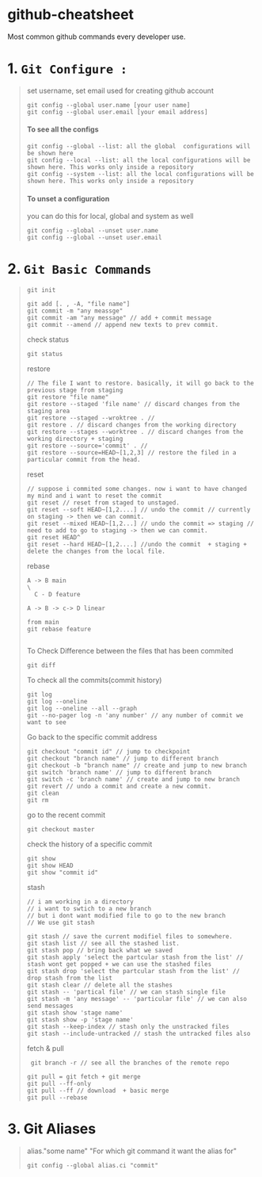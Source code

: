# github-cheatsheet
Most common github commands every developer use.

# 1. `Git Configure :`
> set username, set email used for creating github account
> ```git
> git config --global user.name [your user name]
> git config --global user.email [your email address]
> ```
>#### To see all the configs
> ```git
> git config --global --list: all the global  configurations will be shown here
> git config --local --list: all the local configurations will be shown here. This works only inside a repository
> git config --system --list: all the local configurations will be shown here. This works only inside a repository
> ```
>####  To unset a configuration
> you can do this for local, global and system as well
> ```git
> git config --global --unset user.name
> git config --global --unset user.email
> ```
# 2. `Git Basic Commands`
> ```git
> git init
> ```
> ```git
> git add [. , -A, "file name"]
> git commit -m "any meassge"
> git commit -am "any message" // add + commit message
> git commit --amend // append new texts to prev commit. 
> ```
> check status 
> ```git
> git status
> ```
> restore
> ```git
> // The file I want to restore. basically, it will go back to the previous stage from staging
> git restore "file name"
> git restore --staged 'file name' // discard changes from the staging area 
> git restore --staged --wroktree . //
> git restore . // discard changes from the working directory
> git restore --stages --worktree . // discard changes from the working directory + staging
> git restore --source='commit' . //
> git restore --source=HEAD~[1,2,3] // restore the filed in a particular commit from the head. 
> ```
> reset
> ```git
> // suppose i commited some changes. now i want to have changed my mind and i want to reset the commit
> git reset // reset from staged to unstaged. 
> git reset --soft HEAD~[1,2....] // undo the commit // currently on staging -> then we can commit. 
> git reset --mixed HEAD~[1,2...] // undo the commit => staging // need to add to go to staging -> then we can commit. 
> git reset HEAD^
> git reset --hard HEAD~[1,2....] //undo the commit  + staging + delete the changes from the local file. 
> ```
> rebase
> ```git
> A -> B main
> \ 
>   C - D feature
>
> A -> B -> c-> D linear
>
> from main
> git rebase feature 
>
> 
> ```
> 
> To Check Difference between the files that has been commited
> ```git
> git diff
> ```
> To check all the commits(commit history)
> ```git
> git log
> git log --oneline
> git log --oneline --all --graph
> git --no-pager log -n 'any number' // any number of commit we want to see
> ```
> Go back to the specific commit address
> ```git
> git checkout "commit id" // jump to checkpoint
> git checkout "branch name" // jump to different branch
> git checkout -b "branch name" // create and jump to new branch
> git switch 'branch name' // jump to different branch
> git switch -c 'branch name' // create and jump to new branch
> git revert // undo a commit and create a new commit.
> git clean
> git rm
> ```
>  go to the recent commit
> ```git
> git checkout master
> ```
> check the history of a specific commit
> ```git
> git show
> git show HEAD
> git show "commit id"
>```
> stash
> ```git
> // i am working in a directory
> // i want to swtich to a new branch
> // but i dont want modified file to go to the new branch
> // We use git stash
>
> git stash // save the current modifiel files to somewhere. 
> git stash list // see all the stashed list.
> git stash pop // bring back what we saved
> git stash apply 'select the partcular stash from the list' // stash wont get popped + we can use the stashed files
> git stash drop 'select the partcular stash from the list' // drop stash from the list
> git stash clear // delete all the stashes
> git stash -- 'partical file' // we can stash single file
> git stash -m 'any message' -- 'particular file' // we can also send messages
> git stash show 'stage name'
> git stash show -p 'stage name'
> git stash --keep-index // stash only the unstracked files
> git stash --include-untracked // stash the untracked files also 
> 
> ```
> fetch & pull
> ```git
>  git branch -r // see all the branches of the remote repo
>
> git pull = git fetch + git merge
> git pull --ff-only
> git pull --ff // download  + basic merge 
> git pull --rebase
> 
> ```

# 3. Git Aliases
> alias."some name" "For which git command it want the alias for"
> ```git
> git config --global alias.ci "commit"
> ```
